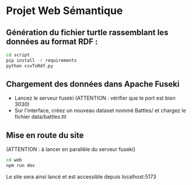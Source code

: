 # Projet Web Sémantique

## Génération du fichier turtle rassemblant les données au format RDF :

```bash
cd script
pip install -r requirements
python csvToRdf.py
```

## Chargement des données dans Apache Fuseki

- Lancez le serveur fuseki (ATTENTION : vérifier que le port est bien 3030)
- Sur l'interface, créez un nouveau dataset nommé Battles/ et chargez le fichier data/battles.ttl

## Mise en route du site

(ATTENTION : à lancer en parallèle du serveur fuseki)

```bash
cd web
npm run dev
```

Le site sera ainsi lancé et est accessible depuis localhost:5173